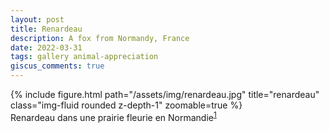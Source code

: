 ```yaml
---
layout: post
title: Renardeau
description: A fox from Normandy, France
date: 2022-03-31
tags: gallery animal-appreciation
giscus_comments: true
---
```


<div class="row">
    <div class="col-sm mt-3 mt-md-0">
        {% include figure.html path="/assets/img/renardeau.jpg" title="renardeau" class="img-fluid rounded z-depth-1" zoomable=true %}
    </div>
</div>
<div class="caption">
    Renardeau dans une prairie fleurie en Normandie<sup><a href="https://peapix.com/bing/38048">1</a></sup>
</div>
